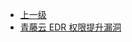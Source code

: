 * [上一级](docs/wy876_poc/)
* [青藤云 EDR 权限提升漏洞](docs/wy876_poc/%E9%9D%92%E8%97%A4%E4%BA%91%20EDR/%E9%9D%92%E8%97%A4%E4%BA%91%20EDR%20%E6%9D%83%E9%99%90%E6%8F%90%E5%8D%87%E6%BC%8F%E6%B4%9E.md)
